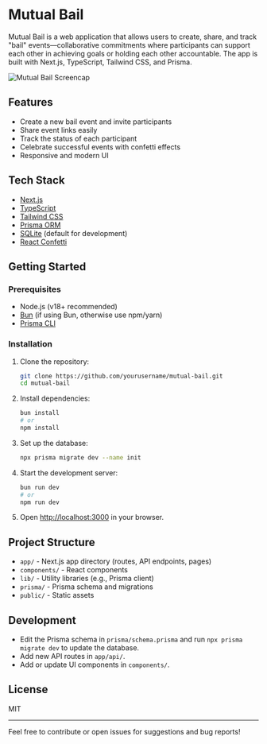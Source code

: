 # Mutual Bail

Mutual Bail is a web application that allows users to create, share, and track "bail" events—collaborative commitments where participants can support each other in achieving goals or holding each other accountable. The app is built with Next.js, TypeScript, Tailwind CSS, and Prisma.

![Mutual Bail Screencap](./screencap.gif)

## Features

- Create a new bail event and invite participants
- Share event links easily
- Track the status of each participant
- Celebrate successful events with confetti effects
- Responsive and modern UI

## Tech Stack

- [Next.js](https://nextjs.org/)
- [TypeScript](https://www.typescriptlang.org/)
- [Tailwind CSS](https://tailwindcss.com/)
- [Prisma ORM](https://www.prisma.io/)
- [SQLite](https://www.sqlite.org/) (default for development)
- [React Confetti](https://www.npmjs.com/package/react-confetti)

## Getting Started

### Prerequisites

- Node.js (v18+ recommended)
- [Bun](https://bun.sh/) (if using Bun, otherwise use npm/yarn)
- [Prisma CLI](https://www.prisma.io/docs/reference/api-reference/command-reference)

### Installation

1. Clone the repository:

   ```bash
   git clone https://github.com/yourusername/mutual-bail.git
   cd mutual-bail
   ```

2. Install dependencies:

   ```bash
   bun install
   # or
   npm install
   ```

3. Set up the database:

   ```bash
   npx prisma migrate dev --name init
   ```

4. Start the development server:

   ```bash
   bun run dev
   # or
   npm run dev
   ```

5. Open [http://localhost:3000](http://localhost:3000) in your browser.

## Project Structure

- `app/` - Next.js app directory (routes, API endpoints, pages)
- `components/` - React components
- `lib/` - Utility libraries (e.g., Prisma client)
- `prisma/` - Prisma schema and migrations
- `public/` - Static assets

## Development

- Edit the Prisma schema in `prisma/schema.prisma` and run `npx prisma migrate dev` to update the database.
- Add new API routes in `app/api/`.
- Add or update UI components in `components/`.

## License

MIT

---

Feel free to contribute or open issues for suggestions and bug reports!

